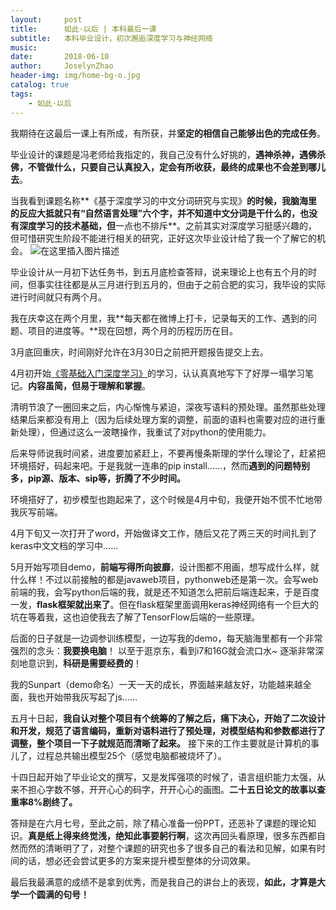 ```yaml
---
layout:     post
title:      如此·以后 | 本科最后一课
subtitle:   本科毕业设计，初次邂逅深度学习与神经网络
music:      
date:       2018-06-10
author:     JoselynZhao
header-img: img/home-bg-o.jpg
catalog: true
tags:
    - 如此·以后
---
```


我期待在这最后一课上有所成，有所获，并**坚定的相信自己能够出色的完成任务**。

毕业设计的课题是冯老师给我指定的，我自己没有什么好挑的，**遇神杀神，遇佛杀佛，不管做什么，只要自己认真投入，定会有所收获，最终的成果也不会差到哪儿去**。

当我看到课题名称**《基于深度学习的中文分词研究与实现》**的时候，我脑海里的反应大抵就只有“自然语言处理”六个字，并不知道中文分词是干什么的，也没有深度学习的技术基础，但**一点也不排斥**。之前其实对深度学习挺感兴趣的，但可惜研究生阶段不能进行相关的研究，正好这次毕业设计给了我一个了解它的机会。
![在这里插入图片描述](https://img-blog.csdnimg.cn/20190430081432420.png?x-oss-process=image/watermark,type_ZmFuZ3poZW5naGVpdGk,shadow_10,text_aHR0cHM6Ly9ibG9nLmNzZG4ubmV0L05HVWV2ZXIxNQ==,size_16,color_FFFFFF,t_70)

毕业设计从一月初下达任务书，到五月底检查答辩，说来理论上也有五个月的时间，但事实往往都是从三月进行到五月的，但由于之前合肥的实习，我毕设的实际进行时间就只有两个月。

我在庆幸这在两个月里，我**每天都在微博上打卡，记录每天的工作、遇到的问题、项目的进度等。**现在回想，两个月的历程历历在目。

3月底回重庆，时间刚好允许在3月30日之前把开题报告提交上去。

4月初开始[《零基础入门深度学习》](https://www.zybuluo.com/hanbingtao/note/433855)的学习，认认真真地写下了好厚一塌学习笔记。**内容虽简，但易于理解和掌握**。

清明节浪了一圈回来之后，内心惭愧与紧迫，深夜写语料的预处理。虽然那些处理结果后来都没有用上（因为后续处理方案的调整，前面的语料也需要对应的进行重新处理），但通过这么一波瞎操作，我重试了对python的使用能力。

后来导师说我时间紧，进度要加紧赶上，不要再慢条斯理的学什么理论了，赶紧把环境搭好，码起来吧。于是我就一连串的pip install……，然而**遇到的问题特别多，pip源、版本、sip等，折腾了不少时间。**

环境搭好了，初步模型也跑起来了，这个时候是4月中旬，我便开始不慌不忙地带我灰写前端。

4月下旬又一次打开了word，开始做译文工作，随后又花了两三天的时间扎到了keras中文文档的学习中……

5月开始写项目demo，**前端写得所向披靡**，设计图都不用画，想写成什么样，就什么样！不过以前接触的都是javaweb项目，pythonweb还是第一次。会写web前端的我，会写python后端的我，就是还不知道怎么把前后端连起来，于是百度一发，**flask框架就出来了**。但在flask框架里面调用keras神经网络有一个巨大的坑在等着我，这也迫使我去了解了TensorFlow后端的一些原理。

后面的日子就是一边调参训练模型，一边写我的demo，每天脑海里都有一个非常强烈的念头：**我要换电脑**！ 以至于逛京东，看到i7和16G就会流口水~ 逐渐非常深刻地意识到，**科研是需要经费的**！

我的Sunpart（demo命名）一天一天的成长，界面越来越友好，功能越来越全面，我也开始带我灰写起了js……

五月十日起，**我自认对整个项目有个统筹的了解之后，痛下决心，开始了二次设计和开发，规范了语言编码，重新对语料进行了预处理，对模型结构和参数都进行了调整，整个项目一下子就规范而清晰了起来。** 接下来的工作主要就是计算机的事儿了，过程总共输出模型25个（感觉电脑都被烧坏了）。

十四日起开始了毕业论文的撰写，又是发挥强项的时候了，语言组织能力太强，从来不担心字数不够，开开心心的码字，开开心心的画图。**二十五日论文的故事以查重率8%剧终了。**

答辩是在六月七号，至此之前，除了精心准备一份PPT，还恶补了课题的理论知识。**真是纸上得来终觉浅，绝知此事要躬行啊**，这次再回头看原理，很多东西都自然而然的清晰明了了，对整个课题的研究也多了很多自己的看法和见解，如果有时间的话，想必还会尝试更多的方案来提升模型整体的分词效果。

最后我最满意的成绩不是拿到优秀，而是我自己的讲台上的表现，**如此，才算是大学一个圆满的句号！**

